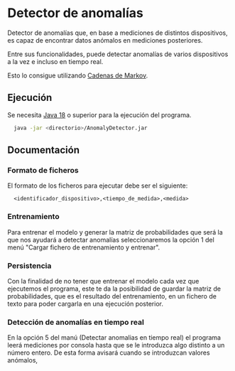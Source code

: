 # Detector de anomalías

Detector de anomalías que, en base a mediciones de distintos dispositivos, es capaz de encontrar datos anómalos en mediciones posteriores.

Entre sus funcionalidades, puede detectar anomalías de varios dispositivos a la vez e incluso en tiempo real.

Esto lo consigue utilizando [Cadenas de Markov](https://en.wikipedia.org/wiki/Markov_chain).

## Ejecución

Se necesita [Java 18](https://www.oracle.com/java/technologies/javase/jdk18-archive-downloads.html) o superior
para la ejecución del programa.

```bash
  java -jar <directorio>/AnomalyDetector.jar
```

## Documentación

### Formato de ficheros

El formato de los ficheros para ejecutar debe ser el siguiente:

```
  <identificador_dispositivo>,<tiempo_de_medida>,<medida>
```

### Entrenamiento

Para entrenar el modelo y generar la matriz de probabilidades que será la que nos ayudará a detectar anomalías
seleccionaremos la opción 1 del menú "Cargar fichero de entrenamiento y entrenar".

### Persistencia

Con la finalidad de no tener que entrenar el modelo cada vez que ejecutemos el programa, este
te da la posibilidad de guardar la matriz de probabilidades, que es el resultado del entrenamiento,
en un fichero de texto para poder cargarla en una ejecución posterior.

### Detección de anomalías en tiempo real

En la opción 5 del manú (Detectar anomalias en tiempo real) el programa leerá mediciones por consola
hasta que se le introduzca algo distinto a un número entero. De esta forma avisará cuando se introduzcan
valores anómalos,
